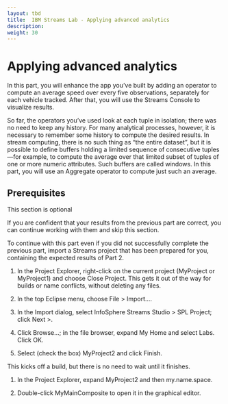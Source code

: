 ```yaml
---
layout: tbd
title:  IBM Streams Lab - Applying advanced analytics
description:
weight: 30
---
```


# Applying advanced analytics

In this part, you will enhance the app you’ve built by adding an operator to compute an average speed over every five observations, separately for each vehicle tracked. After that, you will use the Streams Console to visualize results.

So far, the operators you’ve used look at each tuple in isolation; there was no need to keep any history. For many analytical processes, however, it is necessary to remember some history to compute the desired results. In stream computing, there is no such thing as “the entire dataset”, but it is possible to define buffers holding a limited sequence of consecutive tuples—for example, to compute the average over that limited subset of tuples of one or more numeric attributes. Such buffers are called windows. In this part, you will use an Aggregate operator to compute just such an average.

## Prerequisites

This section is optional

If you are confident that your results from the previous part are correct, you can continue working with them and skip this section.

To continue with this part even if you did not successfully complete the previous part, import a Streams project that has been prepared for you, containing the expected results of Part 2.

1. In the Project Explorer, right-click on the current project (MyProject or MyProject1) and choose Close Project. This gets it out of the way for builds or name conflicts, without deleting any files.

1. In the top Eclipse menu, choose File > Import….

1. In the Import dialog, select InfoSphere Streams Studio > SPL Project; click Next >.

1. Click Browse…; in the file browser, expand My Home and select Labs. Click OK.

1. Select (check the box) MyProject2 and click Finish.

  This kicks off a build, but there is no need to wait until it finishes.

1. In the Project Explorer, expand MyProject2 and then my.name.space.

1. Double-click MyMainComposite to open it in the graphical editor.
